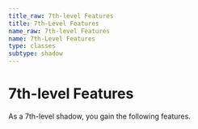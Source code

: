 ```yaml
---
title_raw: 7th-level Features
title: 7th-Level Features
name_raw: 7th-level Features
name: 7th-Level Features
type: classes
subtype: shadow
---
```


# 7th-level Features

As a 7th-level shadow, you gain the following features.

